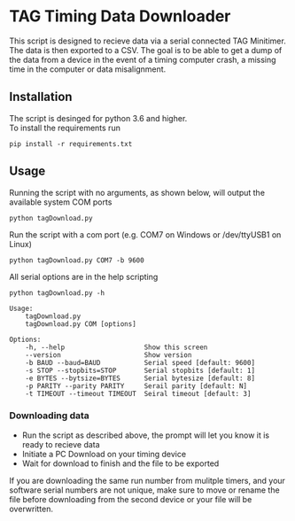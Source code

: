 # TAG Timing Data Downloader
This script is designed to recieve data via a serial connected TAG Minitimer. The data is then exported to a CSV. The goal is to be able to get a dump of the data from a device in the event of a timing computer crash, a missing time in the computer or data misalignment.

## Installation
The script is desinged for python 3.6 and higher.  
To install the requirements run
```
pip install -r requirements.txt
```
## Usage
Running the script with no arguments, as shown below, will output the available system COM ports
```
python tagDownload.py
```
Run the script with a com port (e.g. COM7 on Windows or /dev/ttyUSB1 on Linux)
```
python tagDownload.py COM7 -b 9600
```
All serial options are in the help scripting
```
python tagDownload.py -h
```
```
Usage:
    tagDownload.py
    tagDownload.py COM [options]

Options:
    -h, --help                    Show this screen
    --version                     Show version
    -b BAUD --baud=BAUD           Serial speed [default: 9600]
    -s STOP --stopbits=STOP       Serial stopbits [default: 1]
    -e BYTES --bytsize=BYTES      Serial bytesize [default: 8]
    -p PARITY --parity PARITY     Serail parity [default: N]
    -t TIMEOUT --timeout TIMEOUT  Seiral timeout [default: 3]
```
### Downloading data
- Run the script as described above, the prompt will let you know it is ready to recieve data
- Initiate a PC Download on your timing device
- Wait for download to finish and the file to be exported  

If you are downloading the same run number from mulitple timers, and your software serial numbers are not unique, make sure to move or rename the file before downloading from the second device or your file will be overwritten.
